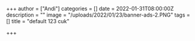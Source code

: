 +++
author = ["Andi"]
categories = []
date = 2022-01-31T08:00:00Z
description = ""
image = "/uploads/2022/01/23/banner-ads-2.PNG"
tags = []
title = "default 123 cuk"

+++
